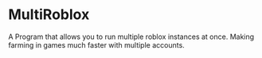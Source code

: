 # MultiRoblox
A Program that allows you to run multiple roblox instances at once. Making farming in games much faster with multiple accounts.
